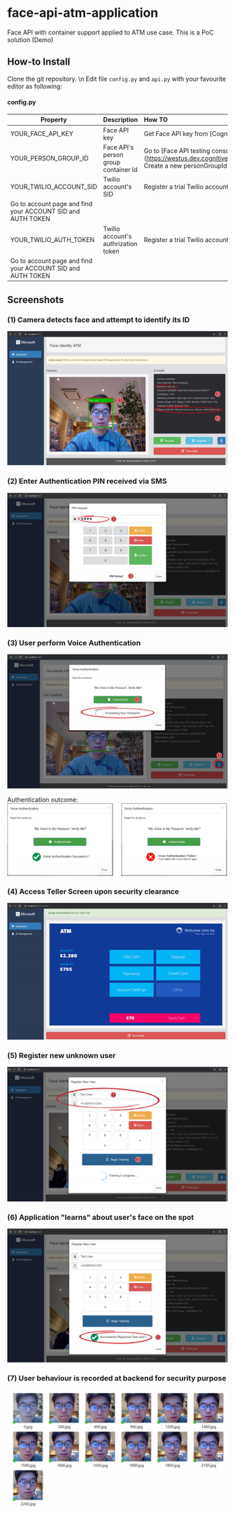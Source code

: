 # face-api-atm-application
Face API with container support applied to ATM use case. This is a PoC solution (Demo)


## How-to Install

Clone the git repository. \n
Edit file ``config.py`` and ``api.py`` with your favourite editor as following:

#### config.py
| Property        | Description |How TO  |
| ------------- |:-------------|:-----|
| YOUR_FACE_API_KEY| Face API key | Get Face API key from [Cognitive Service] (https://azure.microsoft.com/en-us/try/cognitive-services/?api=face-api)|
| YOUR_PERSON_GROUP_ID      | Face API's person group container Id      |   Go to [Face API testing console] (https://westus.dev.cognitive.microsoft.com/docs/services/563879b61984550e40cbbe8d/operations/563879b61984550f30395244/console). Create a new personGroupId using your Face API key |
| YOUR_TWILIO_ACCOUNT_SID | Twilio account's SID      |    Register a trial Twilio account at www.twilio.com
Go to account page and find your ACCOUNT SID and AUTH TOKEN |
| YOUR_TWILIO_AUTH_TOKEN | Twilio account's authrization token      |    Register a trial Twilio account at www.twilio.com
Go to account page and find your ACCOUNT SID and AUTH TOKEN |

## Screenshots

### (1) Camera detects face and attempt to identify its ID
![Alt text](/screenshot/note1.jpg?raw=true)

### (2) Enter Authentication PIN received via SMS
![Alt text](/screenshot/note2.jpg?raw=true)

### (3) User perform Voice Authentication
![Alt text](/screenshot/note3.jpg?raw=true)

Authentication outcome:
![Alt text](/screenshot/voice_auth_outcome.png?raw=true)

### (4) Access Teller Screen upon security clearance
![Alt text](/screenshot/note4.jpg?raw=true)

### (5) Register new unknown user 
![Alt text](/screenshot/note5.jpg?raw=true)

### (6) Application "learns" about user's face on the spot
![Alt text](/screenshot/note6.jpg?raw=true)

### (7) User behaviour is recorded at backend for security purpose
![Alt text](/screenshot/face_recording.png?raw=true)
